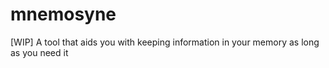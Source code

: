 # mnemosyne
[WIP] A tool that aids you with keeping information in your memory as long as you need it
